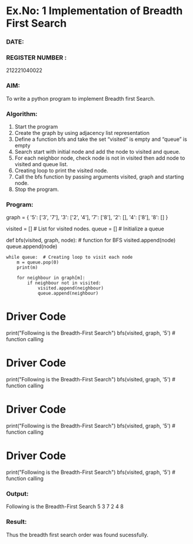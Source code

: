 # Ex.No: 1  Implementation of Breadth First Search 
### DATE:                                                                            
### REGISTER NUMBER : 
212221040022
### AIM: 
To write a python program to implement Breadth first Search. 
### Algorithm:
1. Start the program
2. Create the graph by using adjacency list representation
3. Define a function bfs and take the set “visited” is empty and “queue” is empty
4. Search start with initial node and add the node to visited and queue.
5. For each neighbor node, check node is not in visited then add node to visited and queue list.
6.  Creating loop to print the visited node.
7.   Call the bfs function by passing arguments visited, graph and starting node.
8.   Stop the program.
### Program:
graph = {
    '5': ['3', '7'],
    '3': ['2', '4'],
    '7': ['8'],
    '2': [],
    '4': ['8'],
    '8': []
}

visited = []  # List for visited nodes.
queue = []  # Initialize a queue


def bfs(visited, graph, node):  # function for BFS
    visited.append(node)
    queue.append(node)

    while queue:  # Creating loop to visit each node
        m = queue.pop(0)
        print(m)

        for neighbour in graph[m]:
            if neighbour not in visited:
                visited.append(neighbour)
                queue.append(neighbour)


# Driver Code
print("Following is the Breadth-First Search")
bfs(visited, graph, '5')  # function calling

# Driver Code
print("Following is the Breadth-First Search")
bfs(visited, graph, '5')  # function calling
# Driver Code
print("Following is the Breadth-First Search")
bfs(visited, graph, '5')  # function calling
# Driver Code
print("Following is the Breadth-First Search")
bfs(visited, graph, '5') # function calling 
### Output:
Following is the Breadth-First Search
5
3
7
2
4
8
### Result:
Thus the breadth first search order was found sucessfully.

